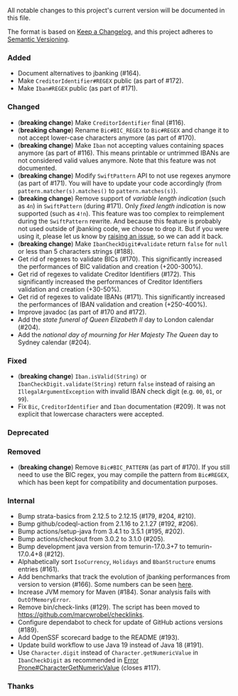 All notable changes to this project's current version will be documented in this file.

The format is based on [Keep a Changelog](https://keepachangelog.com/en/1.0.0/), and this project adheres
to [Semantic Versioning](https://semver.org/spec/v2.0.0.html).

### Added

- Document alternatives to jbanking (#164).
- Make `CreditorIdentifier#REGEX` public (as part of #172).
- Make `Iban#REGEX` public (as part of #171).

### Changed

- (**breaking change**) Make `CreditorIdentifier` final (#116).
- (**breaking change**) Rename `Bic#BIC_REGEX` to `Bic#REGEX` and change it to not accept lower-case characters anymore
  (as part of #170).
- (**breaking change**) Make `Iban` not accepting values containing spaces anymore (as part of #116). This means
  printable or untrimmed IBANs are not considered valid values anymore. Note that this feature was not documented.
- (**breaking change**) Modify `SwiftPattern` API to not use regexes anymore (as part of #171). You will have to update
  your code accordingly (from `pattern.matcher(s).matches()` to `pattern.matches(s)`).
- (**breaking change**) Remove support of _variable length indication_ (such as `4n`) in `SwiftPattern` (during #171).
  Only _fixed length indication_ is now supported (such as `4!n`). This feature was too complex to reimplement during
  the `SwiftPattern` rewrite. And because this feature is probably not used outside of jbanking code, we choose to drop
  it. But if you were using it, please let us know by [raising an issue](https://github.com/marcwrobel/jbanking/issues),
  so we can add it back.
- (**breaking change**) Make `IbanCheckDigit#validate` return `false` for `null` or less than 5 characters strings
  (#188).
- Get rid of regexes to validate BICs (#170). This significantly increased the performances of BIC validation and
  creation (+200-300%).
- Get rid of regexes to validate Creditor Identifiers (#172). This significantly increased the performances of
  Creditor Identifiers validation and creation (+30-50%).
- Get rid of regexes to validate IBANs (#171). This significantly increased the performances of IBAN validation and
  creation (+250-400%).
- Improve javadoc (as part of #170 and #172).
- Add the _state funeral of Queen Elizabeth II_ day to London calendar (#204).
- Add the _national day of mourning for Her Majesty The Queen_ day to Sydney calendar (#204).

### Fixed

- (**breaking change**) `Iban.isValid(String)` or `IbanCheckDigit.validate(String)` return `false` instead of raising an
  `IllegalArgumentException` with invalid IBAN check digit (e.g. `00`, `01`, or `99`).
- Fix `Bic`, `CreditorIdentifier` and `Iban` documentation (#209). It was not explicit that lowercase characters were
  accepted.

### Deprecated

### Removed

- (**breaking change**) Remove `Bic#BIC_PATTERN` (as part of #170). If you still need to use the BIC regex, you may
  compile the pattern from `Bic#REGEX`, which has been kept for compatibility and documentation purposes.

### Internal

- Bump strata-basics from 2.12.5 to 2.12.15 (#179, #204, #210).
- Bump github/codeql-action from 2.1.16 to 2.1.27 (#192, #206).
- Bump actions/setup-java from 3.4.1 to 3.5.1 (#195, #202).
- Bump actions/checkout from 3.0.2 to 3.1.0 (#205).
- Bump development java version from temurin-17.0.3+7 to temurin-17.0.4+8 (#212).
- Alphabetically sort `IsoCurrency`, `Holidays` and `BbanStructure` enums entries (#161).
- Add benchmarks that track the evolution of jbanking performances from version to version (#166). Some numbers can be
  seen [here](benchmarks/README.md).
- Increase JVM memory for Maven (#184). Sonar analysis fails with `OutOfMemoryError`.
- Remove bin/check-links (#129). The script has been moved to https://github.com/marcwrobel/checklinks.
- Configure dependabot to check for update of GitHub actions versions (#189).
- Add OpenSSF scorecard badge to the README (#193).
- Update build workflow to use Java 19 instead of Java 18 (#191).
- Use `Character.digit` instead of `Character.getNumericValue` in `IbanCheckDigit` as recommended in
  [Error Prone#CharacterGetNumericValue](https://errorprone.info/bugpattern/CharacterGetNumericValue) (closes #117).

### Thanks
